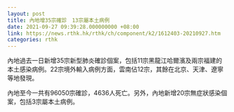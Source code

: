 ```yaml
---
layout: post
title: 內地增35宗確診　13宗屬本土病例
date: 2021-09-27 09:39:28.000000000 +08:00
link: https://news.rthk.hk/rthk/ch/component/k2/1612403-20210927.htm
categories: rthk
---
```


內地過去一日新增35宗新型肺炎確診個案，包括11宗黑龍江哈爾濱及兩宗福建的本土感染病例。22宗境外輸入病例方面，雲南佔12宗，其餘在北京、天津、遼寧等地發現。

內地至今一共有96050宗確診，4636人死亡。另外，內地新增20宗無症狀感染個案，包括3宗屬本土病例。
